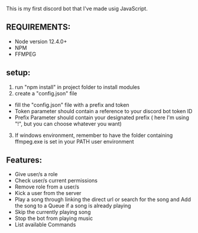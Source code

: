 This is my first discord bot that I've made usig JavaScript.

## REQUIREMENTS:
- Node version 12.4.0+
- NPM
- FFMPEG

## setup:

1. run "npm install" in project folder to install modules
2. create a "config.json" file
-  fill the "config.json" file with a prefix and token
-  Token parameter should contain a reference to your discord bot token ID
-  Prefix Parameter should contain your designated prefix ( here I'm using "!", but you can choose whatever you want)
3. If windows environment, remember to have the folder containing ffmpeg.exe is set in your PATH user environment

## Features:
  * Give user/s a role
  * Check user/s current permissions
  * Remove role from a user/s
  * Kick a user from the server
  * Play a song through linking the direct url or search for the song and Add the song to a Queue if a song is already playing
  * Skip the currently playing song
  * Stop the bot from playing music
  * List available Commands
